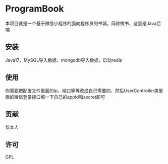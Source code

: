 # ProgramBook

本项目就是一个基于微信小程序的面向程序员的书城，简称微书，这里是Java后端

## 安装

Java17，MySQL导入数据，mongodb导入数据，启动redis

## 使用

你需要把配置文件里面的ip，端口等等改成自己需要的，然后UserController类里面的微信登录接口填一下自己的appid和secret即可

## 贡献

仅本人

## 许可

GPL